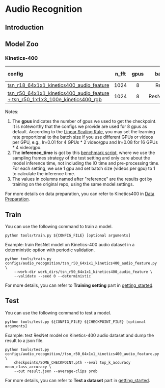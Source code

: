 # Audio Recognition

## Introduction

## Model Zoo

### Kinetics-400

|config | n_fft | gpus | backbone |pretrain| top1 acc| top5 acc | inference_time(video/s) | gpu_mem(M)| ckpt | log| json|
|:--|:--:|:--:|:--:|:--:|:--:|:--:|:--:|:--:|:--:|:--:|:--:|
|[tsn_r18_64x1x1_kinetics400_audio_feature](/configs/audio_recognition/tsn_r50_64x1x1_kinetics400_audio_feature.py)|1024|8| ResNet18 | None |19.7|35.75|x|1897|[ckpt]()|[log]()|[json]()|
|[tsn_r50_64x1x1_kinetics400_audio_feature + tsn_r50_1x1x3_100e_kinetics400_rgb]()|1024|8| ResNet(18+50) | None |70.01|88.71|x|x|x|x|x|

Notes:

1. The **gpus** indicates the number of gpus we used to get the checkpoint. It is noteworthy that the configs we provide are used for 8 gpus as default.
According to the [Linear Scaling Rule](https://arxiv.org/abs/1706.02677), you may set the learning rate proportional to the batch size if you use different GPUs or videos per GPU,
e.g., lr=0.01 for 4 GPUs * 2 video/gpu and lr=0.08 for 16 GPUs * 4 video/gpu.
2. The **inference_time** is got by this [benchmark script](/tools/analysis/benchmark.py), where we use the sampling frames strategy of the test setting and only care about the model inference time,
not including the IO time and pre-processing time. For each setting, we use 1 gpu and set batch size (videos per gpu) to 1 to calculate the inference time.
3. The values in columns named after "reference" are the results got by training on the original repo, using the same model settings.

For more details on data preparation, you can refer to Kinetics400 in [Data Preparation](/docs/data_preparation.md).

## Train

You can use the following command to train a model.
```shell
python tools/train.py ${CONFIG_FILE} [optional arguments]
```

Example: train ResNet model on Kinetics-400 audio dataset in a deterministic option with periodic validation.
```shell
python tools/train.py configs/audio_recognition/tsn_r50_64x1x1_kinetics400_audio_feature.py \
    --work-dir work_dirs/tsn_r50_64x1x1_kinetics400_audio_feature \
    --validate --seed 0 --deterministic
```

For more details, you can refer to **Training setting** part in [getting_started](/docs/getting_started.md#training-setting).

## Test

You can use the following command to test a model.
```shell
python tools/test.py ${CONFIG_FILE} ${CHECKPOINT_FILE} [optional arguments]
```

Example: test ResNet model on Kinetics-400 audio dataset and dump the result to a json file.
```shell
python tools/test.py configs/audio_recognition//tsn_r50_64x1x1_kinetics400_audio_feature.py \
    checkpoints/SOME_CHECKPOINT.pth --eval top_k_accuracy mean_class_accuracy \
    --out result.json --average-clips prob
```

For more details, you can refer to **Test a dataset** part in [getting_started](/docs/getting_started.md#test-a-dataset).
